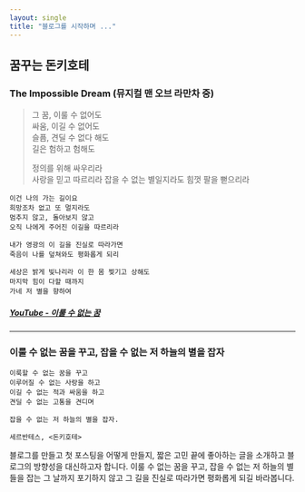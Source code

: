 ```yaml
---
layout: single
title: "블로그를 시작하며 ..."
---
```


## 꿈꾸는 돈키호테

### The Impossible Dream (뮤지컬 맨 오브 라만차 중)

> 그 꿈, 이룰 수 없어도  
> 싸움, 이길 수 없어도  
> 슬픔, 견딜 수 없다 해도  
> 길은 험하고 험해도  
>  
> 정의를 위해 싸우리라  
    사랑을 믿고 따르리라
    잡을 수 없는 별일지라도
    힘껏 팔을 뻗으리라

    이건 나의 가는 길이요
    희망조차 없고 또 멀지라도
    멈추지 않고, 돌아보지 않고
    오직 나에게 주어진 이길을 따르리라

    내가 영광의 이 길을 진실로 따라가면
    죽음이 나를 덮쳐와도 평화롭게 되리

    세상은 밝게 빛나리라 이 한 몸 찢기고 상해도
    마지막 힘이 다할 때까지
    가네 저 별을 향하여

##### [YouTube - 이룰 수 없는 꿈](https://www.youtube.com/watch?v=k0CIoqRq0OI, "YouTube link")

***

### 이룰 수 없는 꿈을 꾸고, 잡을 수 없는 저 하늘의 별을 잡자

    이룩할 수 없는 꿈을 꾸고
    이루어질 수 없는 사랑을 하고
    이길 수 없는 적과 싸움을 하고
    견딜 수 없는 고통을 견디며

    잡을 수 없는 저 하늘의 별을 잡자.

    세르반테스, <돈키호테>


블로그를 만들고 첫 포스팅을 어떻게 만들지, 짧은 고민 끝에 좋아하는 글을 소개하고 블로그의 방향성을 대신하고자 합니다. 이룰 수 없는 꿈을 꾸고, 잡을 수 없는 저 하늘의 별들을 잡는 그 날까지 포기하지 않고 그 길을 진실로 따라가면 평화롭게 되길 바라봅니다.

